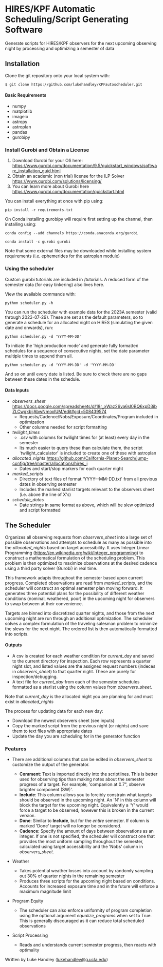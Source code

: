 # HIRES/KPF Automatic Scheduling/Script Generating Software
Generate scripts for HIRES/KPF observers for the next upcoming observing night by processing and optimizing a semester of data

## Installation

Clone the git repository onto your local system with:
```
$ git clone https://github.com/lukehandley/KPFautoscheduler.git
```

#### Basic Requirements
* numpy
* matplotlib
* imageio
* astropy
* astroplan
* pandas
* gurobipy


### Install Gurobi and Obtain a License
  1. Download Gurobi for your OS here: https://www.gurobi.com/documentation/9.5/quickstart_windows/software_installation_guid.html
  2. Obtain an academic (non trial) license for the ILP Solver https://www.gurobi.com/solutions/licensing/
  3. You can learn more about Gurobi here https://www.gurobi.com/documentation/quickstart.html

You can install everything at once with pip using:
```
pip install -r requirements.txt
```
 
On Conda installing gurobipy will require first setting up the channel, then installing using:
```
conda config --add channels https://conda.anaconda.org/gurobi
```
```
conda install -c gurobi gurobi
```
Note that some external files may be downloaded while installing system requirements (i.e. ephemerides for the astroplan module)

### Using the scheduler
Custom gurobi tutorials are included in /tutorials. A reduced form of the semester data (for easy tinkering) also lives here.

View the available commands with:
```
python scheduler.py -h
```

You can run the scheduler with example data for the 2023A semester (valid through 2023-07-29). These are set as the default parameters, so to generate a 
schedule for an allocated night on HIRES (simulating the given date and onwards), run:
```
python scheduler.py -d 'YYYY-MM-DD'
```

To initiate the 'high production mode' and generate fully formatted schedules for a sequence of consecutive nights, set the date parameter multiple times 
to append them all.
```
python scheduler.py -d 'YYYY-MM-DD' -d 'YYYY-MM-DD'
```
And so on until every date is listed. Be sure to check there are no gaps between these dates in the schedule.


#### Data Inputs
* *observers_sheet* https://docs.google.com/spreadsheets/d/18r_xWaz26ya6sI0BQ6xpD3ibZLCwgkbjjAbwNmoxIUM/edit#gid=508439574
  * Requests/Cadence/Nobs/Exposure/Coordinates/Program included in optimization
  * Other columns needed for script formatting
* *twilight_times*
  * .csv with columns for twilight times for (at least) every day in the semester
  * Its much easier to query these than calculate them, the script 'twilight_calculator' is included to create one of these with astroplan
* *allocated_nights* https://github.com/California-Planet-Search/jump-config/tree/master/allocations/hires_j
  * Dates and start/stop markers for each quarter night
* *marked_scripts*
  * Directory of text files of format 'YYYY--MM-DD.txt' from all previous dates in observing semester
  * Includes the marked starlist targets relevant to the observers sheet (i.e. above the line of X's)
* *schedule_dates*
  * Date strings in same format as above, which will be slew optimized and script formatted
 
## The Scheduler

Organizes all observing requests from *observers_sheet* into a large set of possible observations and attempts to schedule as many as possible 
into the *allocated_nights* based on target accessibility. It uses Integer Linear Programming (https://en.wikipedia.org/wiki/Integer_programming)
to construct a mathematical formulation of the scheduling problem. This problem is then optimized to maximize observations at the desired cadence
using a third party solver (Gurobi) in real time.

This framework adapts throughout the semester based upon current progress. Completed observations are read from *marked_scripts*, and the
scheduler will construct an optimal semester plan moving forward. It generates three potential plans for the possibility of different weather conditions
(nominal, weathered, poor) in the upcoming night for observers to swap between at their convenience. 

Targets are binned into discretized quarter nights, and those from the next upcoming night are run through an additional optimization. The scheduler
solves a complex formulation of the traveling salesman problem to minimize the slews for the next night. The ordered list is then automatically formatted
into scripts.

#### Outputs
* A csv is created for each weather condition for *current_day* and saved to the current directory for inspection. Each row represents a quarter night
slot, and listed values are the assigned request numbers (indeces in *observers_sheet*) to that quarter night. These are purely for inspection/debugging.
* A text file for *current_day* from each of the semester schedules formatted as a starlist using the column values from *observers_sheet*.

Note that *current_day* is the allocated night you are planning for and must exist in *allocated_nights*

The process for updating data for each new day:
* Download the newest observers sheet (see inputs)
* Copy the marked script from the previous night (or nights) and save them to text files with appropriate dates
* Update the day you are scheduling for in the generator function

### Features

* There are additional columns that can be edited in *observers_sheet* to customize the output of the generator.

  * **Comment**: Text is imported directly into the scriptlines. This is better used for observing tips than making notes about the semester 
  progress of a target. For example, 'companion at 0.7", observe brighter component (SW)'.
  * **Include**: This column allows you to forcibly constrain what targets should be observed in the upcoming night. An 'N' in this column will
  block the target for the upcoming night. Equivalently a 'Y' would force a target to be observed, however this is broken in the current version.
  * **Done**: Similar to **Include**, but for the *entire* semester. If column is marked 'Done' target will no longer be considered.
  * **Cadence**: Specify the amount of days between observations as an integer. If one is not specified, the scheduler will construct one that 
  provides the most uniform sampling throughout the semester, calculated using target accessibility and the 'Nobs' column in *observers_sheet*.

* Weather
  * Takes potential weather losses into account by randomly sampling out 30% of quarter nights in the remaining semester
  * Produces three scripts for the upcoming night based on conditions. Accounts for increased exposure time and in the future will enforce a
  maximum magnitude limit
  
* Program Equity
  * The scheduler can also enforce uniformity of program completion using the optional argument *equalize_programs* when set to True. This is
  generally discouraged as it can reduce total scheduled observations

* Script Processing
  * Reads and understands current semester progress, then reacts with optimality




Written by Luke Handley (lukehandley@g.ucla.edu)
